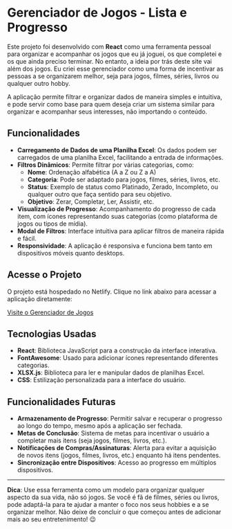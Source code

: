 # Gerenciador de Jogos - Lista e Progresso

Este projeto foi desenvolvido com **React** como uma ferramenta pessoal para organizar e acompanhar os jogos que eu já joguei, os que completei e os que ainda preciso terminar. No entanto, a ideia por trás deste site vai além dos jogos. Eu criei esse gerenciador como uma forma de incentivar as pessoas a se organizarem melhor, seja para jogos, filmes, séries, livros ou qualquer outro hobby.

A aplicação permite filtrar e organizar dados de maneira simples e intuitiva, e pode servir como base para quem deseja criar um sistema similar para organizar e acompanhar seus interesses, não importando o conteúdo.

## Funcionalidades

- **Carregamento de Dados de uma Planilha Excel**: Os dados podem ser carregados de uma planilha Excel, facilitando a entrada de informações.
- **Filtros Dinâmicos**: Permite filtrar por várias categorias, como:
  - **Nome**: Ordenação alfabética (A a Z ou Z a A)
  - **Categoria**: Pode ser adaptado para jogos, filmes, séries, livros, etc.
  - **Status**: Exemplo de status como Platinado, Zerado, Incompleto, ou qualquer outro que faça sentido para seu objetivo.
  - **Objetivo**: Zerar, Completar, Ler, Assistir, etc.
- **Visualização de Progresso**: Acompanhamento do progresso de cada item, com ícones representando suas categorias (como plataforma de jogos ou tipos de mídia).
- **Modal de Filtros**: Interface intuitiva para aplicar filtros de maneira rápida e fácil.
- **Responsividade**: A aplicação é responsiva e funciona bem tanto em dispositivos móveis quanto desktops.

## Acesse o Projeto

O projeto está hospedado no Netlify. Clique no link abaixo para acessar a aplicação diretamente:

[Visite o Gerenciador de Jogos](https://gametrackerzile.netlify.app/)

## Tecnologias Usadas

- **React**: Biblioteca JavaScript para a construção da interface interativa.
- **FontAwesome**: Usado para adicionar ícones representando diferentes categorias.
- **XLSX.js**: Biblioteca para ler e manipular dados de planilhas Excel.
- **CSS**: Estilização personalizada para a interface do usuário.

## Funcionalidades Futuras

- **Armazenamento de Progresso**: Permitir salvar e recuperar o progresso ao longo do tempo, mesmo após a aplicação ser fechada.
- **Metas de Conclusão**: Sistema de metas para incentivar o usuário a completar mais itens (seja jogos, filmes, livros, etc.).
- **Notificações de Compras/Assinaturas**: Alerta para evitar a aquisição de novos itens (jogos, filmes, livros, etc.) enquanto há itens pendentes.
- **Sincronização entre Dispositivos**: Acesso ao progresso em múltiplos dispositivos.

---

**Dica**: Use essa ferramenta como um modelo para organizar qualquer aspecto da sua vida, não só jogos. Se você é fã de filmes, séries ou livros, pode adaptá-la para te ajudar a manter o foco nos seus hobbies e a se organizar melhor. Não deixe de concluir o que começou antes de adicionar mais ao seu entretenimento! 😉

